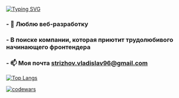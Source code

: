 [![Typing SVG](https://readme-typing-svg.herokuapp.com?color=%000000&lines=👋+Привет,+Я+@CodeforMood)](https://git.io/typing-svg)

### - 👀 Люблю веб-разработку
### - В поиске компании, которая приютит трудолюбивого начинающего фронтендера
### - 📫 Моя почта strizhov.vladislav96@gmail.com

[![Top Langs](https://github-readme-stats.vercel.app/api/top-langs/?username=CodeforMood&layout=compact)](https://github.com/CodeforMood/github-readme-stats)

[![codewars](https://www.codewars.com/users/Vladislav1618/badges/small)](https://www.codewars.com/users/Vladislav1618)
